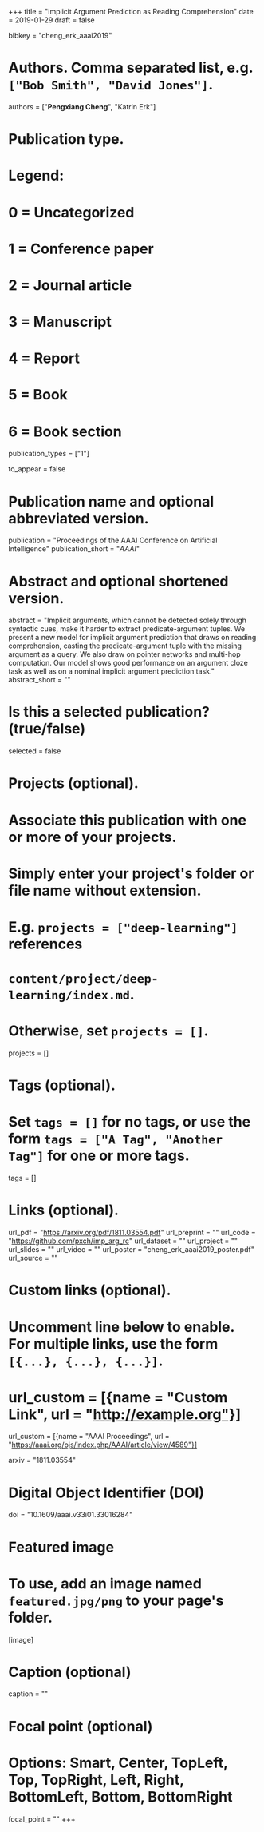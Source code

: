 +++
title = "Implicit Argument Prediction as Reading Comprehension"
date = 2019-01-29
draft = false

bibkey = "cheng_erk_aaai2019"

# Authors. Comma separated list, e.g. `["Bob Smith", "David Jones"]`.
authors = ["**Pengxiang Cheng**", "Katrin Erk"]

# Publication type.
# Legend:
# 0 = Uncategorized
# 1 = Conference paper
# 2 = Journal article
# 3 = Manuscript
# 4 = Report
# 5 = Book
# 6 = Book section
publication_types = ["1"]

to_appear = false

# Publication name and optional abbreviated version.
publication = "Proceedings of the AAAI Conference on Artificial Intelligence"
publication_short = "*AAAI*"

# Abstract and optional shortened version.
abstract = "Implicit arguments, which cannot be detected solely through syntactic cues, make it harder to extract predicate-argument tuples. We present a new model for implicit argument prediction that draws on reading comprehension, casting the predicate-argument tuple with the missing argument as a query. We also draw on pointer networks and multi-hop computation. Our model shows good performance on an argument cloze task as well as on a nominal implicit argument prediction task."
abstract_short = ""

# Is this a selected publication? (true/false)
selected = false

# Projects (optional).
#   Associate this publication with one or more of your projects.
#   Simply enter your project's folder or file name without extension.
#   E.g. `projects = ["deep-learning"]` references 
#   `content/project/deep-learning/index.md`.
#   Otherwise, set `projects = []`.
projects = []

# Tags (optional).
#   Set `tags = []` for no tags, or use the form `tags = ["A Tag", "Another Tag"]` for one or more tags.
tags = []

# Links (optional).
url_pdf = "https://arxiv.org/pdf/1811.03554.pdf"
url_preprint = ""
url_code = "https://github.com/pxch/imp_arg_rc"
url_dataset = ""
url_project = ""
url_slides = ""
url_video = ""
url_poster = "cheng_erk_aaai2019_poster.pdf"
url_source = ""

# Custom links (optional).
#   Uncomment line below to enable. For multiple links, use the form `[{...}, {...}, {...}]`.
# url_custom = [{name = "Custom Link", url = "http://example.org"}]
url_custom = [{name = "AAAI Proceedings", url = "https://aaai.org/ojs/index.php/AAAI/article/view/4589"}]

arxiv = "1811.03554"

# Digital Object Identifier (DOI)
doi = "10.1609/aaai.v33i01.33016284"

# Featured image
# To use, add an image named `featured.jpg/png` to your page's folder. 
[image]
  # Caption (optional)
  caption = ""

  # Focal point (optional)
  # Options: Smart, Center, TopLeft, Top, TopRight, Left, Right, BottomLeft, Bottom, BottomRight
  focal_point = ""
+++
